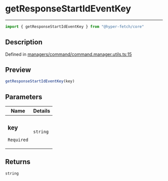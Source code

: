 

# getResponseStartIdEventKey

<div class="api-docs__separator" data-reactroot="">

---

</div><div class="api-docs__import" data-reactroot="">

```ts
import { getResponseStartIdEventKey } from "@hyper-fetch/core"
```

</div><div class="api-docs__section">

## Description

</div><div class="api-docs__description"><span class="api-docs__do-not-parse">



</span></div><p class="api-docs__definition">

Defined in [managers/command/command.manager.utils.ts:15](https://github.com/BetterTyped/hyper-fetch/blob/2ce105c7/packages/core/src/managers/command/command.manager.utils.ts#L15)

</p><div class="api-docs__section">

## Preview

</div><div class="api-docs__preview fn">

```ts
getResponseStartIdEventKey(key)
```

</div><div class="api-docs__section">

## Parameters

</div><div class="api-docs__parameters"><table><thead><tr><th>Name</th><th>Details</th></tr></thead><tbody><tr param-data="key"><td class="api-docs__param-name required">

### key 

`Required`

</td><td class="api-docs__param-type">

`string`

</td></tr></tbody></table></div><div class="api-docs__section">

## Returns

</div><div class="api-docs__returns">

```ts
string
```

</div>